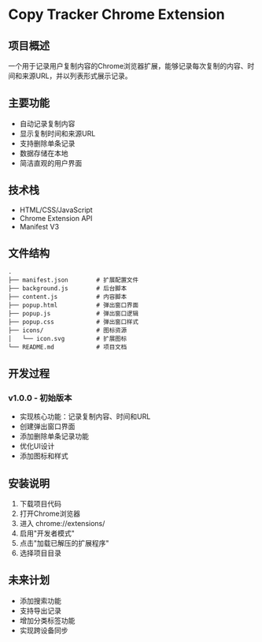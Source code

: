 # Copy Tracker Chrome Extension

## 项目概述
一个用于记录用户复制内容的Chrome浏览器扩展，能够记录每次复制的内容、时间和来源URL，并以列表形式展示记录。

## 主要功能
- 自动记录复制内容
- 显示复制时间和来源URL
- 支持删除单条记录
- 数据存储在本地
- 简洁直观的用户界面

## 技术栈
- HTML/CSS/JavaScript
- Chrome Extension API
- Manifest V3

## 文件结构
```
.
├── manifest.json        # 扩展配置文件
├── background.js        # 后台脚本
├── content.js           # 内容脚本
├── popup.html           # 弹出窗口界面
├── popup.js             # 弹出窗口逻辑
├── popup.css            # 弹出窗口样式
├── icons/               # 图标资源
│   └── icon.svg         # 扩展图标
└── README.md            # 项目文档
```

## 开发过程
### v1.0.0 - 初始版本
- 实现核心功能：记录复制内容、时间和URL
- 创建弹出窗口界面
- 添加删除单条记录功能
- 优化UI设计
- 添加图标和样式

## 安装说明
1. 下载项目代码
2. 打开Chrome浏览器
3. 进入 chrome://extensions/
4. 启用"开发者模式"
5. 点击"加载已解压的扩展程序"
6. 选择项目目录

## 未来计划
- 添加搜索功能
- 支持导出记录
- 增加分类标签功能
- 实现跨设备同步
